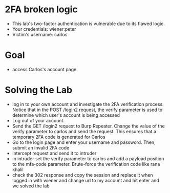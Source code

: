 # 2FA broken logic
- This lab's two-factor authentication is vulnerable due to its flawed logic.
- Your credentials: wiener:peter
- Victim's username: carlos

# Goal
- access Carlos's account page.
# Solving the Lab
- log in to your own account and investigate the 2FA verification process. Notice that in the POST /login2 request, the verify parameter is used to determine which user's account is being accessed
- Log out of your account.
- Send the GET /login2 request to Burp Repeater. Change the value of the verify parameter to carlos and send the request. This ensures that a temporary 2FA code is generated for Carlos
- Go to the login page and enter your username and password. Then, submit an invalid 2FA code
- intercept request and send it to intruder
- in intruder set the verify parameter to carlos and add a payload position to the mfa-code parameter. Brute-force the verification code like rana khalil
- check the 302 response and copy the session and replace it when logged in with wiener and change url to my account and hit enter and we solved the lab
